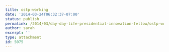 ```yaml
---
title: ostp-working
date: '2014-03-24T06:32:37-07:00'
status: publish
permalink: /2014/03/day-day-life-presidential-innovation-fellow/ostp-working
author: sarah
excerpt: ''
type: attachment
id: 5075
---
```

<!DOCTYPE html PUBLIC "-//W3C//DTD HTML 4.0 Transitional//EN" "http://www.w3.org/TR/REC-html40/loose.dtd">
<?xml encoding="UTF-8">
